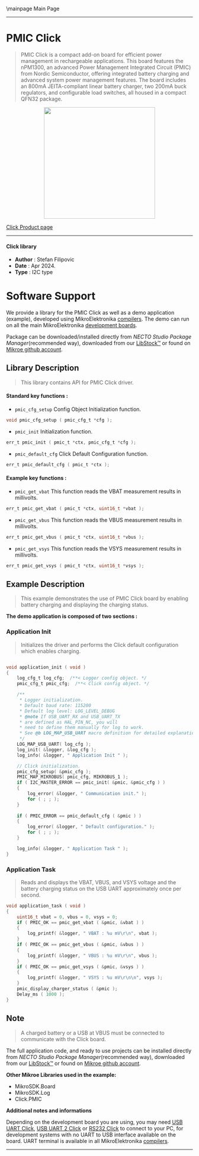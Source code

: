 \mainpage Main Page

---
# PMIC Click

> PMIC Click is a compact add-on board for efficient power management in rechargeable applications. This board features the nPM1300, an advanced Power Management Integrated Circuit (PMIC) from Nordic Semiconductor, offering integrated battery charging and advanced system power management features. The board includes an 800mA JEITA-compliant linear battery charger, two 200mA buck regulators, and configurable load switches, all housed in a compact QFN32 package.

<p align="center">
  <img src="https://download.mikroe.com/images/click_for_ide/pmic_click.png" height=300px>
</p>

[Click Product page](https://www.mikroe.com/pmic-click)

---


#### Click library

- **Author**        : Stefan Filipovic
- **Date**          : Apr 2024.
- **Type**          : I2C type


# Software Support

We provide a library for the PMIC Click
as well as a demo application (example), developed using MikroElektronika
[compilers](https://www.mikroe.com/necto-studio).
The demo can run on all the main MikroElektronika [development boards](https://www.mikroe.com/development-boards).

Package can be downloaded/installed directly from *NECTO Studio Package Manager*(recommended way), downloaded from our [LibStock&trade;](https://libstock.mikroe.com) or found on [Mikroe github account](https://github.com/MikroElektronika/mikrosdk_click_v2/tree/master/clicks).

## Library Description

> This library contains API for PMIC Click driver.

#### Standard key functions :

- `pmic_cfg_setup` Config Object Initialization function.
```c
void pmic_cfg_setup ( pmic_cfg_t *cfg );
```

- `pmic_init` Initialization function.
```c
err_t pmic_init ( pmic_t *ctx, pmic_cfg_t *cfg );
```

- `pmic_default_cfg` Click Default Configuration function.
```c
err_t pmic_default_cfg ( pmic_t *ctx );
```

#### Example key functions :

- `pmic_get_vbat` This function reads the VBAT measurement results in millivolts.
```c
err_t pmic_get_vbat ( pmic_t *ctx, uint16_t *vbat );
```

- `pmic_get_vbus` This function reads the VBUS measurement results in millivolts.
```c
err_t pmic_get_vbus ( pmic_t *ctx, uint16_t *vbus );
```

- `pmic_get_vsys` This function reads the VSYS measurement results in millivolts.
```c
err_t pmic_get_vsys ( pmic_t *ctx, uint16_t *vsys );
```

## Example Description

> This example demonstrates the use of PMIC Click board by enabling battery charging and displaying the charging status.

**The demo application is composed of two sections :**

### Application Init

> Initializes the driver and performs the Click default configuration which enables charging.

```c

void application_init ( void )
{
    log_cfg_t log_cfg;  /**< Logger config object. */
    pmic_cfg_t pmic_cfg;  /**< Click config object. */

    /** 
     * Logger initialization.
     * Default baud rate: 115200
     * Default log level: LOG_LEVEL_DEBUG
     * @note If USB_UART_RX and USB_UART_TX 
     * are defined as HAL_PIN_NC, you will 
     * need to define them manually for log to work. 
     * See @b LOG_MAP_USB_UART macro definition for detailed explanation.
     */
    LOG_MAP_USB_UART( log_cfg );
    log_init( &logger, &log_cfg );
    log_info( &logger, " Application Init " );

    // Click initialization.
    pmic_cfg_setup( &pmic_cfg );
    PMIC_MAP_MIKROBUS( pmic_cfg, MIKROBUS_1 );
    if ( I2C_MASTER_ERROR == pmic_init( &pmic, &pmic_cfg ) ) 
    {
        log_error( &logger, " Communication init." );
        for ( ; ; );
    }
    
    if ( PMIC_ERROR == pmic_default_cfg ( &pmic ) )
    {
        log_error( &logger, " Default configuration." );
        for ( ; ; );
    }

    log_info( &logger, " Application Task " );
}

```

### Application Task

> Reads and displays the VBAT, VBUS, and VSYS voltage and the battery charging status on the USB UART approximately once per second.

```c
void application_task ( void )
{
    uint16_t vbat = 0, vbus = 0, vsys = 0;
    if ( PMIC_OK == pmic_get_vbat ( &pmic, &vbat ) )
    {
        log_printf( &logger, " VBAT : %u mV\r\n", vbat );
    }
    if ( PMIC_OK == pmic_get_vbus ( &pmic, &vbus ) )
    {
        log_printf( &logger, " VBUS : %u mV\r\n", vbus );
    }
    if ( PMIC_OK == pmic_get_vsys ( &pmic, &vsys ) )
    {
        log_printf( &logger, " VSYS : %u mV\r\n\n", vsys );
    }
    pmic_display_charger_status ( &pmic );
    Delay_ms ( 1000 );
}
```

## Note

> A charged battery or a USB at VBUS must be connected to communicate with the Click board.

The full application code, and ready to use projects can be installed directly from *NECTO Studio Package Manager*(recommended way), downloaded from our [LibStock&trade;](https://libstock.mikroe.com) or found on [Mikroe github account](https://github.com/MikroElektronika/mikrosdk_click_v2/tree/master/clicks).

**Other Mikroe Libraries used in the example:**

- MikroSDK.Board
- MikroSDK.Log
- Click.PMIC

**Additional notes and informations**

Depending on the development board you are using, you may need
[USB UART Click](https://www.mikroe.com/usb-uart-click),
[USB UART 2 Click](https://www.mikroe.com/usb-uart-2-click) or
[RS232 Click](https://www.mikroe.com/rs232-click) to connect to your PC, for
development systems with no UART to USB interface available on the board. UART
terminal is available in all MikroElektronika
[compilers](https://shop.mikroe.com/compilers).

---

